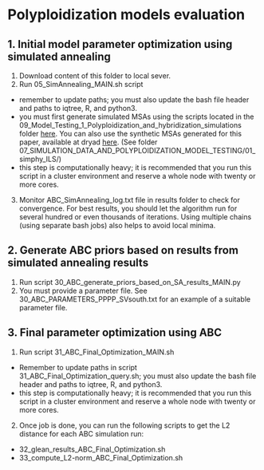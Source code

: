 # Polyploidization models evaluation


## 1. Initial model parameter optimization using simulated annealing

1. Download content of this folder to local sever.
2. Run 05_SimAnnealing_MAIN.sh script 
- remember to update paths; you must also update the bash file header and paths to iqtree, R, and python3.
- you must first generate simulated MSAs using the scripts located in the 09_Model_Testing_1_Polyploidization_and_hybridization_simulations folder [here](https://github.com/LLN273/Complex-Polyploids/tree/main/09_Model_Testing_1_Polyploidization_and_hybridization_simulations). You can also use the synthetic MSAs generated for this paper, available at dryad [here](https://doi.org/10.5061/dryad.5tb2rbp9f). (See folder 07_SIMULATION_DATA_AND_POLYPLOIDIZATION_MODEL_TESTING/01_simphy_ILS/)
- this step is computationally heavy; it is recommended that you run this script in a cluster environment and reserve a whole node with twenty or more cores.
3. Monitor ABC_SimAnnealing_log.txt file in results folder to check for convergence. For best results, you should let the algorithm run for several hundred or even thousands of iterations. Using multiple chains (using separate bash jobs) also helps to avoid local minima.

## 2. Generate ABC priors based on results from simulated annealing results

1. Run script 30_ABC_generate_priors_based_on_SA_results_MAIN.py
2. You must provide a parameter file. See 30_ABC_PARAMETERS_PPPP_SVsouth.txt for an example of a suitable parameter file.

## 3. Final parameter optimization using ABC
1. Run script 31_ABC_Final_Optimization_MAIN.sh
- Remember to update paths in script 31_ABC_Final_Optimization_query.sh; you must also update the bash file header and paths to iqtree, R, and python3.
- this step is computationally heavy; it is recommended that you run this script in a cluster environment and reserve a whole node with twenty or more cores.
2. Once job is done, you can run the following scripts to get the L2 distance for each ABC simulation run:
- 32_glean_results_ABC_Final_Optimization.sh
- 33_compute_L2-norm_ABC_Final_Optimization.sh


